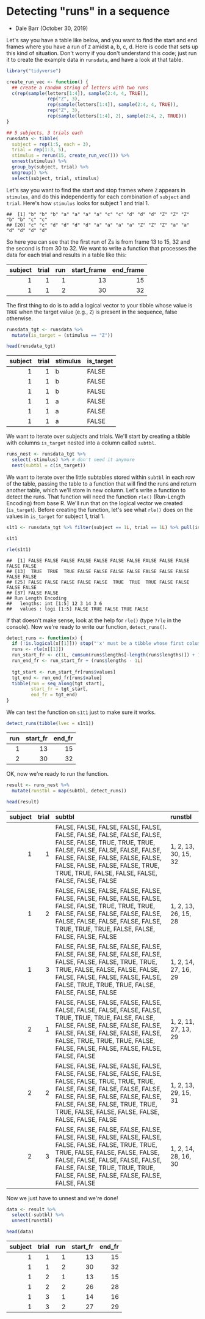 # Detecting "runs" in a sequence

- Dale Barr (October 30, 2019)

Let's say you have a table like below, and you want to find the start and end frames where you have a run of `Z` amidst a, b, c, d.  Here is code that sets up this kind of situation. Don't worry if you don't understand this code; just run it to create the example data in `runsdata`, and have a look at that table.


```r
library("tidyverse")

create_run_vec <- function() {
  ## create a random string of letters with two runs
  c(rep(sample(letters[1:4]), sample(2:4, 4, TRUE)),
               rep("Z", 3),
               rep(sample(letters[1:4]), sample(2:4, 4, TRUE)),
               rep("Z", 3),
               rep(sample(letters[1:4], 2), sample(2:4, 2, TRUE)))
}

## 5 subjects, 3 trials each
runsdata <- tibble(
  subject = rep(1:5, each = 3),
  trial = rep(1:3, 5),
  stimulus = rerun(15, create_run_vec())) %>%
  unnest(stimulus) %>%
  group_by(subject, trial) %>%
  ungroup() %>%
  select(subject, trial, stimulus)
```

Let's say you want to find the start and stop frames where `Z` appears in `stimulus`, and do this independently for each combination of `subject` and `trial`.  Here's how `stimulus` looks for subject 1 and trial 1.


```
##  [1] "b" "b" "b" "a" "a" "a" "a" "c" "c" "d" "d" "d" "Z" "Z" "Z" "b" "b" "c" "c"
## [20] "c" "c" "d" "d" "d" "d" "a" "a" "a" "a" "Z" "Z" "Z" "a" "a" "d" "d" "d" "d"
```

So here you can see that the first run of Zs is from frame 13 to 15, 32 and the second is from 30 to 32. We want to write a function that processes the data for each trial and results in a table like this:

<div class="kable-table">

<table>
 <thead>
  <tr>
   <th style="text-align:right;"> subject </th>
   <th style="text-align:right;"> trial </th>
   <th style="text-align:right;"> run </th>
   <th style="text-align:right;"> start_frame </th>
   <th style="text-align:right;"> end_frame </th>
  </tr>
 </thead>
<tbody>
  <tr>
   <td style="text-align:right;"> 1 </td>
   <td style="text-align:right;"> 1 </td>
   <td style="text-align:right;"> 1 </td>
   <td style="text-align:right;"> 13 </td>
   <td style="text-align:right;"> 15 </td>
  </tr>
  <tr>
   <td style="text-align:right;"> 1 </td>
   <td style="text-align:right;"> 1 </td>
   <td style="text-align:right;"> 2 </td>
   <td style="text-align:right;"> 30 </td>
   <td style="text-align:right;"> 32 </td>
  </tr>
</tbody>
</table>

</div>

The first thing to do is to add a logical vector to your tibble whose value is `TRUE` when the target value (e.g., `Z`) is present in the sequence, false otherwise.


```r
runsdata_tgt <- runsdata %>%
  mutate(is_target = (stimulus == "Z"))

head(runsdata_tgt)
```

<div class="kable-table">

<table>
 <thead>
  <tr>
   <th style="text-align:right;"> subject </th>
   <th style="text-align:right;"> trial </th>
   <th style="text-align:left;"> stimulus </th>
   <th style="text-align:left;"> is_target </th>
  </tr>
 </thead>
<tbody>
  <tr>
   <td style="text-align:right;"> 1 </td>
   <td style="text-align:right;"> 1 </td>
   <td style="text-align:left;"> b </td>
   <td style="text-align:left;"> FALSE </td>
  </tr>
  <tr>
   <td style="text-align:right;"> 1 </td>
   <td style="text-align:right;"> 1 </td>
   <td style="text-align:left;"> b </td>
   <td style="text-align:left;"> FALSE </td>
  </tr>
  <tr>
   <td style="text-align:right;"> 1 </td>
   <td style="text-align:right;"> 1 </td>
   <td style="text-align:left;"> b </td>
   <td style="text-align:left;"> FALSE </td>
  </tr>
  <tr>
   <td style="text-align:right;"> 1 </td>
   <td style="text-align:right;"> 1 </td>
   <td style="text-align:left;"> a </td>
   <td style="text-align:left;"> FALSE </td>
  </tr>
  <tr>
   <td style="text-align:right;"> 1 </td>
   <td style="text-align:right;"> 1 </td>
   <td style="text-align:left;"> a </td>
   <td style="text-align:left;"> FALSE </td>
  </tr>
  <tr>
   <td style="text-align:right;"> 1 </td>
   <td style="text-align:right;"> 1 </td>
   <td style="text-align:left;"> a </td>
   <td style="text-align:left;"> FALSE </td>
  </tr>
</tbody>
</table>

</div>

We want to iterate over subjects and trials. We'll start by creating a tibble with columns `is_target` nested into a column called `subtbl`.


```r
runs_nest <- runsdata_tgt %>%
  select(-stimulus) %>% # don't need it anymore
  nest(subtbl = c(is_target))
```

We want to iterate over the little subtables stored within `subtbl` in each row of the table, passing the table to a function that will find the runs and return another table, which we'll store in new column. Let's write a function to detect the runs. That function will need the function `rle()` (Run-Length Encoding) from base R. We'll run that on the logical vector we created (`is_target`). Before creating the function, let's see what `rle()` does on the values in `is_target` for subject 1, trial 1.


```r
s1t1 <- runsdata_tgt %>% filter(subject == 1L, trial == 1L) %>% pull(is_target)

s1t1

rle(s1t1)
```

```
##  [1] FALSE FALSE FALSE FALSE FALSE FALSE FALSE FALSE FALSE FALSE FALSE FALSE
## [13]  TRUE  TRUE  TRUE FALSE FALSE FALSE FALSE FALSE FALSE FALSE FALSE FALSE
## [25] FALSE FALSE FALSE FALSE FALSE  TRUE  TRUE  TRUE FALSE FALSE FALSE FALSE
## [37] FALSE FALSE
## Run Length Encoding
##   lengths: int [1:5] 12 3 14 3 6
##   values : logi [1:5] FALSE TRUE FALSE TRUE FALSE
```

If that doesn't make sense, look at the help for `rle()` (type `?rle` in the console). Now we're ready to write our function, `detect_runs()`.


```r
detect_runs <- function(x) {  
  if (!is.logical(x[[1]])) stop("'x' must be a tibble whose first column is of type 'logical'")
  runs <- rle(x[[1]])
  run_start_fr <- c(1L, cumsum(runs$lengths[-length(runs$lengths)]) + 1L)
  run_end_fr <- run_start_fr + (runs$lengths - 1L)
  
  tgt_start <- run_start_fr[runs$values]
  tgt_end <- run_end_fr[runs$value]
  tibble(run = seq_along(tgt_start),
         start_fr = tgt_start,
         end_fr = tgt_end)
}
```

We can test the function on `s1t1` just to make sure it works.


```r
detect_runs(tibble(lvec = s1t1))
```

<div class="kable-table">

<table>
 <thead>
  <tr>
   <th style="text-align:right;"> run </th>
   <th style="text-align:right;"> start_fr </th>
   <th style="text-align:right;"> end_fr </th>
  </tr>
 </thead>
<tbody>
  <tr>
   <td style="text-align:right;"> 1 </td>
   <td style="text-align:right;"> 13 </td>
   <td style="text-align:right;"> 15 </td>
  </tr>
  <tr>
   <td style="text-align:right;"> 2 </td>
   <td style="text-align:right;"> 30 </td>
   <td style="text-align:right;"> 32 </td>
  </tr>
</tbody>
</table>

</div>

OK, now we're ready to run the function.


```r
result <- runs_nest %>%
  mutate(runstbl = map(subtbl, detect_runs))

head(result)
```

<div class="kable-table">

<table>
 <thead>
  <tr>
   <th style="text-align:right;"> subject </th>
   <th style="text-align:right;"> trial </th>
   <th style="text-align:left;"> subtbl </th>
   <th style="text-align:left;"> runstbl </th>
  </tr>
 </thead>
<tbody>
  <tr>
   <td style="text-align:right;"> 1 </td>
   <td style="text-align:right;"> 1 </td>
   <td style="text-align:left;"> FALSE, FALSE, FALSE, FALSE, FALSE, FALSE, FALSE, FALSE, FALSE, FALSE, FALSE, FALSE, TRUE, TRUE, TRUE, FALSE, FALSE, FALSE, FALSE, FALSE, FALSE, FALSE, FALSE, FALSE, FALSE, FALSE, FALSE, FALSE, FALSE, TRUE, TRUE, TRUE, FALSE, FALSE, FALSE, FALSE, FALSE, FALSE </td>
   <td style="text-align:left;"> 1, 2, 13, 30, 15, 32 </td>
  </tr>
  <tr>
   <td style="text-align:right;"> 1 </td>
   <td style="text-align:right;"> 2 </td>
   <td style="text-align:left;"> FALSE, FALSE, FALSE, FALSE, FALSE, FALSE, FALSE, FALSE, FALSE, FALSE, FALSE, FALSE, TRUE, TRUE, TRUE, FALSE, FALSE, FALSE, FALSE, FALSE, FALSE, FALSE, FALSE, FALSE, FALSE, TRUE, TRUE, TRUE, FALSE, FALSE, FALSE, FALSE, FALSE </td>
   <td style="text-align:left;"> 1, 2, 13, 26, 15, 28 </td>
  </tr>
  <tr>
   <td style="text-align:right;"> 1 </td>
   <td style="text-align:right;"> 3 </td>
   <td style="text-align:left;"> FALSE, FALSE, FALSE, FALSE, FALSE, FALSE, FALSE, FALSE, FALSE, FALSE, FALSE, FALSE, FALSE, TRUE, TRUE, TRUE, FALSE, FALSE, FALSE, FALSE, FALSE, FALSE, FALSE, FALSE, FALSE, FALSE, TRUE, TRUE, TRUE, FALSE, FALSE, FALSE, FALSE </td>
   <td style="text-align:left;"> 1, 2, 14, 27, 16, 29 </td>
  </tr>
  <tr>
   <td style="text-align:right;"> 2 </td>
   <td style="text-align:right;"> 1 </td>
   <td style="text-align:left;"> FALSE, FALSE, FALSE, FALSE, FALSE, FALSE, FALSE, FALSE, FALSE, FALSE, TRUE, TRUE, TRUE, FALSE, FALSE, FALSE, FALSE, FALSE, FALSE, FALSE, FALSE, FALSE, FALSE, FALSE, FALSE, FALSE, TRUE, TRUE, TRUE, FALSE, FALSE, FALSE, FALSE, FALSE, FALSE, FALSE, FALSE </td>
   <td style="text-align:left;"> 1, 2, 11, 27, 13, 29 </td>
  </tr>
  <tr>
   <td style="text-align:right;"> 2 </td>
   <td style="text-align:right;"> 2 </td>
   <td style="text-align:left;"> FALSE, FALSE, FALSE, FALSE, FALSE, FALSE, FALSE, FALSE, FALSE, FALSE, FALSE, FALSE, TRUE, TRUE, TRUE, FALSE, FALSE, FALSE, FALSE, FALSE, FALSE, FALSE, FALSE, FALSE, FALSE, FALSE, FALSE, FALSE, TRUE, TRUE, TRUE, FALSE, FALSE, FALSE, FALSE, FALSE, FALSE, FALSE </td>
   <td style="text-align:left;"> 1, 2, 13, 29, 15, 31 </td>
  </tr>
  <tr>
   <td style="text-align:right;"> 2 </td>
   <td style="text-align:right;"> 3 </td>
   <td style="text-align:left;"> FALSE, FALSE, FALSE, FALSE, FALSE, FALSE, FALSE, FALSE, FALSE, FALSE, FALSE, FALSE, FALSE, TRUE, TRUE, TRUE, FALSE, FALSE, FALSE, FALSE, FALSE, FALSE, FALSE, FALSE, FALSE, FALSE, FALSE, TRUE, TRUE, TRUE, FALSE, FALSE, FALSE, FALSE, FALSE, FALSE, FALSE </td>
   <td style="text-align:left;"> 1, 2, 14, 28, 16, 30 </td>
  </tr>
</tbody>
</table>

</div>

Now we just have to unnest and we're done!


```r
data <- result %>%
  select(-subtbl) %>%
  unnest(runstbl)

head(data)
```

<div class="kable-table">

<table>
 <thead>
  <tr>
   <th style="text-align:right;"> subject </th>
   <th style="text-align:right;"> trial </th>
   <th style="text-align:right;"> run </th>
   <th style="text-align:right;"> start_fr </th>
   <th style="text-align:right;"> end_fr </th>
  </tr>
 </thead>
<tbody>
  <tr>
   <td style="text-align:right;"> 1 </td>
   <td style="text-align:right;"> 1 </td>
   <td style="text-align:right;"> 1 </td>
   <td style="text-align:right;"> 13 </td>
   <td style="text-align:right;"> 15 </td>
  </tr>
  <tr>
   <td style="text-align:right;"> 1 </td>
   <td style="text-align:right;"> 1 </td>
   <td style="text-align:right;"> 2 </td>
   <td style="text-align:right;"> 30 </td>
   <td style="text-align:right;"> 32 </td>
  </tr>
  <tr>
   <td style="text-align:right;"> 1 </td>
   <td style="text-align:right;"> 2 </td>
   <td style="text-align:right;"> 1 </td>
   <td style="text-align:right;"> 13 </td>
   <td style="text-align:right;"> 15 </td>
  </tr>
  <tr>
   <td style="text-align:right;"> 1 </td>
   <td style="text-align:right;"> 2 </td>
   <td style="text-align:right;"> 2 </td>
   <td style="text-align:right;"> 26 </td>
   <td style="text-align:right;"> 28 </td>
  </tr>
  <tr>
   <td style="text-align:right;"> 1 </td>
   <td style="text-align:right;"> 3 </td>
   <td style="text-align:right;"> 1 </td>
   <td style="text-align:right;"> 14 </td>
   <td style="text-align:right;"> 16 </td>
  </tr>
  <tr>
   <td style="text-align:right;"> 1 </td>
   <td style="text-align:right;"> 3 </td>
   <td style="text-align:right;"> 2 </td>
   <td style="text-align:right;"> 27 </td>
   <td style="text-align:right;"> 29 </td>
  </tr>
</tbody>
</table>

</div>


